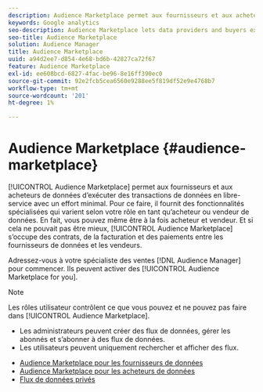 ```yaml
---
description: Audience Marketplace permet aux fournisseurs et aux acheteurs de données d’exécuter des transactions de données en libre-service avec un effort minimal. Pour ce faire, il fournit des fonctionnalités spécialisées qui varient selon votre rôle en tant qu’acheteur ou vendeur de données. En fait, vous pouvez même être à la fois acheteur et vendeur. Et comme si cela ne pouvait pas être mieux, Audience Marketplace s’occupe des contrats, de la facturation et des paiements entre les fournisseurs de données et les vendeurs.
keywords: Google analytics
seo-description: Audience Marketplace lets data providers and buyers execute data deals in a self-service manner with minimum effort. It does this by providing specialized features that vary depending on your role as a data buyer or data seller. In fact, you can even be a buyer and a seller at the same time. And, if this couldn’t get any better, Audience Marketplace takes care of contracts, billing, and payments between data providers and sellers.
seo-title: Audience Marketplace
solution: Audience Manager
title: Audience Marketplace
uuid: a94d2ee7-d854-4e68-bd6b-42827ca72f67
feature: Audience Marketplace
exl-id: ee608bcd-6827-4fac-be96-8e16ff390ec0
source-git-commit: 92e2fcb5cea6560e9288ee5f819df52e9e4768b7
workflow-type: tm+mt
source-wordcount: '201'
ht-degree: 1%

---
```


# Audience Marketplace {#audience-marketplace}

[!UICONTROL Audience Marketplace] permet aux fournisseurs et aux acheteurs de données d’exécuter des transactions de données en libre-service avec un effort minimal. Pour ce faire, il fournit des fonctionnalités spécialisées qui varient selon votre rôle en tant qu’acheteur ou vendeur de données. En fait, vous pouvez même être à la fois acheteur et vendeur. Et si cela ne pouvait pas être mieux, [!UICONTROL Audience Marketplace] s’occupe des contrats, de la facturation et des paiements entre les fournisseurs de données et les vendeurs.

Adressez-vous à votre spécialiste des ventes [!DNL Audience Manager] pour commencer. Ils peuvent activer des [!UICONTROL Audience Marketplace for you].

>[!NOTE]
>
>Les rôles utilisateur contrôlent ce que vous pouvez et ne pouvez pas faire dans [!UICONTROL Audience Marketplace].
>
> * Les administrateurs peuvent créer des flux de données, gérer les abonnés et s’abonner à des flux de données.
> * Les utilisateurs peuvent uniquement rechercher et afficher des flux.

* [Audience Marketplace pour les fournisseurs de données](/help/using/features/audience-marketplace/marketplace-data-providers/marketplace-data-providers.md)
* [Audience Marketplace pour les acheteurs de données](/help/using/features/audience-marketplace/marketplace-data-buyers/marketplace-data-buyers.md)
* [Flux de données privés](/help/using/features/audience-marketplace/marketplace-private-feeds.md)
